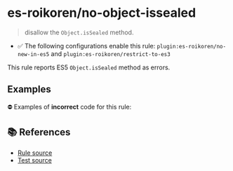 # es-roikoren/no-object-issealed
> disallow the `Object.isSealed` method.

- ✅ The following configurations enable this rule: `plugin:es-roikoren/no-new-in-es5` and `plugin:es-roikoren/restrict-to-es3`

This rule reports ES5 `Object.isSealed` method as errors.

## Examples

⛔ Examples of **incorrect** code for this rule:

<eslint-playground type="bad" code="/*eslint es-roikoren/no-object-issealed: error */
var sealed = Object.isSealed(obj)
" />

## 📚 References

- [Rule source](https://github.com/roikoren755/eslint-plugin-es/blob/v0.0.1/src/rules/no-object-issealed.ts)
- [Test source](https://github.com/roikoren755/eslint-plugin-es/blob/v0.0.1/tests/src/rules/no-object-issealed.ts)
